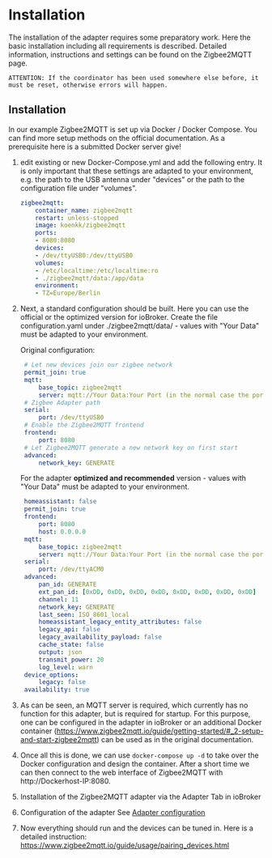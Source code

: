 # Installation

The installation of the adapter requires some preparatory work. 
Here the basic installation including all requirements is described. Detailed information, instructions and settings can be found on the Zigbee2MQTT page.

`ATTENTION: If the coordinator has been used somewhere else before, it must be reset, otherwise errors will happen.`

## Installation

In our example Zigbee2MQTT is set up via Docker / Docker Compose. You can find more setup methods on the official documentation.
As a prerequisite here is a submitted Docker server give!

1. edit existing or new Docker-Compose.yml and add the following entry.
   It is only important that these settings are adapted to your environment, e.g. the path to the USB antenna under "devices" or the path to the configuration file under "volumes".

    ```yml
    zigbee2mqtt:
        container_name: zigbee2mqtt
        restart: unless-stopped
        image: koenkk/zigbee2mqtt
        ports:
        - 8080:8080
        devices:
        - /dev/ttyUSB0:/dev/ttyUSB0
        volumes:
        - /etc/localtime:/etc/localtime:ro
        - ./zigbee2mqtt/data:/app/data
        environment:
        - TZ=Europe/Berlin
    ```

2. Next, a standard configuration should be built.
   Here you can use the official or the optimized version for ioBroker.
   Create the file configuration.yaml under ./zigbee2mqtt/data/ - values with "Your Data" must be adapted to your environment.
   
   Original configuration:

   ```yml
    # Let new devices join our zigbee network
    permit_join: true
    mqtt:
        base_topic: zigbee2mqtt
        server: mqtt://Your Data:Your Port (in the normal case the port is : 1885)
    # Zigbee Adapter path
    serial:
        port: /dev/ttyUSB0
    # Enable the Zigbee2MQTT frontend
    frontend:
        port: 8080
    # Let Zigbee2MQTT generate a new network key on first start
    advanced:
        network_key: GENERATE
   ```

   For the adapter **optimized and recommended** version - values with "Your Data" must be adapted to your environment.

   ```yml
    homeassistant: false
    permit_join: true
    frontend:
        port: 8080
        host: 0.0.0.0
    mqtt:
        base_topic: zigbee2mqtt
        server: mqtt://Your Data:Your Port (in the normal case the port is : 1885)
    serial:
        port: /dev/ttyACM0
    advanced:
        pan_id: GENERATE
        ext_pan_id: [0xDD, 0xDD, 0xDD, 0xDD, 0xDD, 0xDD, 0xDD, 0xDD]
        channel: 11
        network_key: GENERATE
        last_seen: ISO_8601_local
        homeassistant_legacy_entity_attributes: false
        legacy_api: false
        legacy_availability_payload: false
        cache_state: false
        output: json
        transmit_power: 20
        log_level: warn
    device_options:
        legacy: false
    availability: true
   ```
3. As can be seen, an MQTT server is required, which currently has no function for this adapter, but is required for startup.
   For this purpose, one can be configured in the adapter in ioBroker or an additional Docker container (https://www.zigbee2mqtt.io/guide/getting-started/#_2-setup-and-start-zigbee2mqtt) can be used as in the original documentation.

4. Once all this is done, we can use `docker-compose up -d` to take over the Docker configuration and design the container.
   After a short time we can then connect to the web interface of Zigbee2MQTT with http://Dockerhost-IP:8080.

5. Installation of the Zigbee2MQTT adapter via the Adapter Tab in ioBroker

6. Configuration of the adapter See [Adapter configuration](./EN/EN_AdapterConfig.md)

7. Now everything should run and the devices can be tuned in. Here is a detailed instruction: https://www.zigbee2mqtt.io/guide/usage/pairing_devices.html
